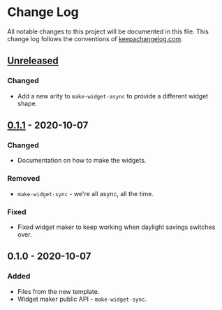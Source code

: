 # Change Log
All notable changes to this project will be documented in this file. This change log follows the conventions of [keepachangelog.com](http://keepachangelog.com/).

## [Unreleased]
### Changed
- Add a new arity to `make-widget-async` to provide a different widget shape.

## [0.1.1] - 2020-10-07
### Changed
- Documentation on how to make the widgets.

### Removed
- `make-widget-sync` - we're all async, all the time.

### Fixed
- Fixed widget maker to keep working when daylight savings switches over.

## 0.1.0 - 2020-10-07
### Added
- Files from the new template.
- Widget maker public API - `make-widget-sync`.

[Unreleased]: https://github.com/your-name/lab2/compare/0.1.1...HEAD
[0.1.1]: https://github.com/your-name/lab2/compare/0.1.0...0.1.1
